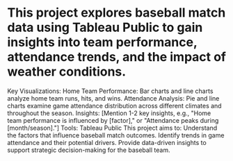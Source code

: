 # This project explores baseball match data using Tableau Public to gain insights into team performance, attendance trends, and the impact of weather conditions.
Key Visualizations: Home Team Performance: Bar charts and line charts analyze home team runs, hits, and wins.
Attendance Analysis: Pie and line charts examine game attendance distribution across different climates and throughout the season.
Insights: [Mention 1-2 key insights, e.g., "Home team performance is influenced by [factor]," or "Attendance peaks during [month/season]."]
Tools: Tableau Public
This project aims to: Understand the factors that influence baseball match outcomes.
Identify trends in game attendance and their potential drivers.
Provide data-driven insights to support strategic decision-making for the baseball team.
